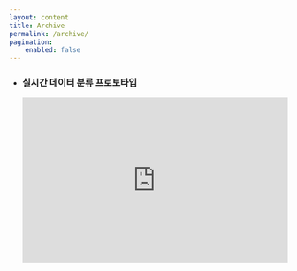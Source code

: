 ```yaml
---
layout: content
title: Archive
permalink: /archive/
pagination:
    enabled: false
---
```


<section class="c-archives">
  <link rel="shortcut icon" href="">
  <ul class="c-archives__list">
    <li class="c-archives__item">
        <h3>실시간 데이터 분류 프로토타입</h3>
        <iframe
            height="300"
            style="width:100%;"
            scrolling="no"
            title="Untitled"
            src="https://codepen.io/croot-dev/embed/MWRLgEw?default-tab=result"
            frameborder="no"
            loading="lazy"
            allowtransparency="true"
            allowfullscreen="true"
        ></iframe>
    </li>
  </ul>
</section>
